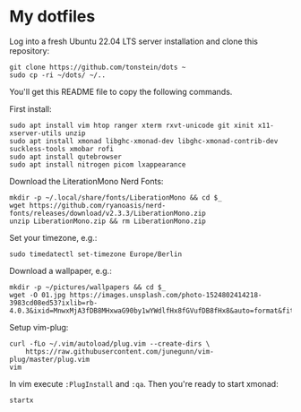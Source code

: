 # My dotfiles

Log into a fresh Ubuntu 22.04 LTS server installation and clone this repository:

```
git clone https://github.com/tonstein/dots ~
sudo cp -ri ~/dots/ ~/..
```
You'll get this README file to copy the following commands.

First install:

```
sudo apt install vim htop ranger xterm rxvt-unicode git xinit x11-xserver-utils unzip
sudo apt install xmonad libghc-xmonad-dev libghc-xmonad-contrib-dev suckless-tools xmobar rofi
sudo apt install qutebrowser 
sudo apt install nitrogen picom lxappearance
```

Download the LiterationMono Nerd Fonts:

```
mkdir -p ~/.local/share/fonts/LiberationMono && cd $_
wget https://github.com/ryanoasis/nerd-fonts/releases/download/v2.3.3/LiberationMono.zip
unzip LiberationMono.zip && rm LiberationMono.zip
```

Set your timezone, e.g.:

```
sudo timedatectl set-timezone Europe/Berlin
```

Download a wallpaper, e.g.:

```
mkdir -p ~/pictures/wallpapers && cd $_
wget -O 01.jpg https://images.unsplash.com/photo-1524802414218-3983cd08ed53?ixlib=rb-4.0.3&ixid=MnwxMjA3fDB8MHxwaG90by1wYWdlfHx8fGVufDB8fHx8&auto=format&fit=crop&w=2070&q=80
```

Setup vim-plug:

```
curl -fLo ~/.vim/autoload/plug.vim --create-dirs \
    https://raw.githubusercontent.com/junegunn/vim-plug/master/plug.vim
vim
```

In vim execute `:PlugInstall` and `:qa`. Then you're ready to start xmonad:

```
startx
```

